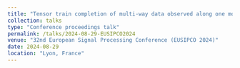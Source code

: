```yaml
---
title: "Tensor train completion of multi-way data observed along one mode"
collection: talks
type: "Conference proceedings talk"
permalink: /talks/2024-08-29-EUSIPCO2024
venue: "32nd European Signal Processing Conference (EUSIPCO 2024)"
date: 2024-08-29
location: "Lyon, France"
---
```

